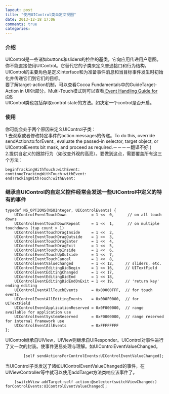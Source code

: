 ```yaml
---
layout: post
title: "使用UIControl类自定义视图"
date: 2013-12-18 17:06
comments: true
categories: 
---
```



### 介绍
UIControl是一些诸如buttons和sliders的控件的基类，它向应用传递用户意图。你不能直接使用UIControl。它替代它的子类来定义普通接口和行为结构。<!--more-->  
UIControl的主要角色是定义interface和为准备事件消息和当目标事件发生时初始化并传递它们到它们的目标。  
要了解target-action机制，可以查看Cocoa Fundamentals中的GuideTarget-Action in UIKit部分。Multi-Touch模式则可以查看[ Event Handling Guide for iOS](https://developer.apple.com/library/ios/documentation/EventHandling/Conceptual/EventHandlingiPhoneOS/Introduction/Introduction.html#//apple_ref/doc/uid/TP40009541)  
UIControl类也包括存取control state的方法。如决定一个control是否开启。   
### 使用
你可能会处于两个原因来定义UIControl子类：  
1.去观察或者修改特定事件的action messages的传递。To do this, override sendAction:to:forEvent:, evaluate the passed-in selector, target object, or UIControlEvents bit mask, and proceed as required.－－－－翻译不好:(   
2.提供自定义的跟踪行为（如改变外观的高亮）。要做到这点，需要覆盖所有这三个方法：

```
beginTrackingWithTouch:withEvent:
continueTrackingWithTouch:withEvent:
endTrackingWithTouch:withEvent:
```
 
### 继承自UIControl的自定义控件经常会发送一些UIControl中定义的特有的事件

```
typedef NS_OPTIONS(NSUInteger, UIControlEvents) {
    UIControlEventTouchDown           = 1 <<  0,      // on all touch downs
    UIControlEventTouchDownRepeat     = 1 <<  1,      // on multiple touchdowns (tap count > 1)
    UIControlEventTouchDragInside     = 1 <<  2,
    UIControlEventTouchDragOutside    = 1 <<  3,
    UIControlEventTouchDragEnter      = 1 <<  4,
    UIControlEventTouchDragExit       = 1 <<  5,
    UIControlEventTouchUpInside       = 1 <<  6,
    UIControlEventTouchUpOutside      = 1 <<  7,
    UIControlEventTouchCancel         = 1 <<  8,
    UIControlEventValueChanged        = 1 << 12,     // sliders, etc.
    UIControlEventEditingDidBegin     = 1 << 16,     // UITextField
    UIControlEventEditingChanged      = 1 << 17,
    UIControlEventEditingDidEnd       = 1 << 18,
    UIControlEventEditingDidEndOnExit = 1 << 19,     // 'return key' ending editing
    UIControlEventAllTouchEvents      = 0x00000FFF,  // for touch events
    UIControlEventAllEditingEvents    = 0x000F0000,  // for UITextField
    UIControlEventApplicationReserved = 0x0F000000,  // range available for application use
    UIControlEventSystemReserved      = 0xF0000000,  // range reserved for internal framework use
    UIControlEventAllEvents           = 0xFFFFFFFF
};
```

UIControl继承自UIView，UIView则继承自UIResponder。UIControl对事件进行了又一次的封装。使事件更易处理与理解。如UIControlEventValueChanged。  

```
        [self sendActionsForControlEvents:UIControlEventValueChanged];

```

当UIControl子类发送了诸如UIControlEventValueChanged的事件，在UIViewController等中就可以使用addTarget方法类响应该事件了。

```
    [switchView addTarget:self action:@selector(switchViewChanged:) forControlEvents:UIControlEventValueChanged];
```

